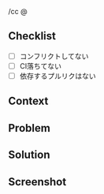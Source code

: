/cc @

<!-- 通知したい人にメンションを追加してください -->

## Checklist
- [ ] コンフリクトしてない
- [ ] CI落ちてない
- [ ] 依存するプルリクはない

## Context
<!-- チケット、実装内容を記入してください -->

## Problem
<!-- 問題点があれば記入してください -->

## Solution
<!-- 解決策の提案など -->

## Screenshot
<!-- 実装して画面のスクショを貼り付けてください -->

